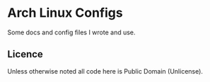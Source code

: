 # Arch Linux Configs

Some docs and config files I wrote and use.

## Licence
Unless otherwise noted all code here is Public Domain (Unlicense).
